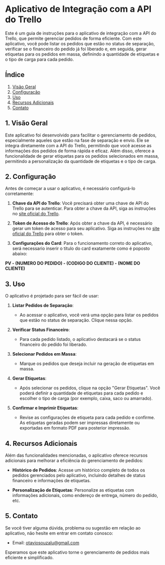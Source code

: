 # Aplicativo de Integração com a API do Trello

Este é um guia de instruções para o aplicativo de integração com a API do Trello, que permite gerenciar pedidos de forma eficiente. Com este aplicativo, você pode listar os pedidos que estão no status de separação, verificar se o financeiro do pedido já foi liberado e, em seguida, gerar etiquetas para os pedidos em massa, definindo a quantidade de etiquetas e o tipo de carga para cada pedido.

## Índice

1. [Visão Geral](#visão-geral)
2. [Configuração](#configuração)
3. [Uso](#uso)
4. [Recursos Adicionais](#recursos-adicionais)
5. [Contato](#contato)

## 1. Visão Geral

Este aplicativo foi desenvolvido para facilitar o gerenciamento de pedidos, especialmente aqueles que estão na fase de separação e envio. Ele se integra diretamente com a API do Trello, permitindo que você acesse as informações dos pedidos de forma rápida e eficaz. Além disso, oferece a funcionalidade de gerar etiquetas para os pedidos selecionados em massa, permitindo a personalização da quantidade de etiquetas e o tipo de carga.

## 2. Configuração

Antes de começar a usar o aplicativo, é necessário configurá-lo corretamente:

1. **Chave da API do Trello**: Você precisará obter uma chave de API do Trello para se autenticar. Para obter a chave da API, siga as instruções no [site oficial do Trello](https://developers.trello.com/docs/api-introduction).

2. **Token de Acesso do Trello**: Após obter a chave da API, é necessário gerar um token de acesso para seu aplicativo. Siga as instruções no [site oficial do Trello](https://developers.trello.com/docs/api-introduction#section-authentication) para obter o token.

3. **Configurações do Card**: Para o funcionamento correto do aplicativo, será necessario inserir o titulo do card exatamente como é poposto abaixo:

**PV - (NUMERO DO PEDIDO) - (CODIGO DO CLIENTE) - (NOME DO CLIENTE)**

## 3. Uso

O aplicativo é projetado para ser fácil de usar:

1. **Listar Pedidos de Separação**:
   - Ao acessar o aplicativo, você verá uma opção para listar os pedidos que estão no status de separação. Clique nessa opção.

2. **Verificar Status Financeiro**:
   - Para cada pedido listado, o aplicativo destacará se o status financeiro do pedido foi liberado.

3. **Selecionar Pedidos em Massa**:
   - Marque os pedidos que deseja incluir na geração de etiquetas em massa.

4. **Gerar Etiquetas**:
   - Após selecionar os pedidos, clique na opção "Gerar Etiquetas". Você poderá definir a quantidade de etiquetas para cada pedido e escolher o tipo de carga (por exemplo, caixa, saco ou amarrado).

5. **Confirmar e Imprimir Etiquetas**:
   - Revise as configurações de etiqueta para cada pedido e confirme. As etiquetas geradas podem ser impressas diretamente ou exportadas em formato PDF para posterior impressão.

## 4. Recursos Adicionais

Além das funcionalidades mencionadas, o aplicativo oferece recursos adicionais para melhorar a eficiência do gerenciamento de pedidos:

- **Histórico de Pedidos**: Acesse um histórico completo de todos os pedidos gerenciados pelo aplicativo, incluindo detalhes de status financeiro e informações de etiquetas.

- **Personalização de Etiquetas**: Personalize as etiquetas com informações adicionais, como endereço de entrega, número do pedido, etc.

## 5. Contato

Se você tiver alguma dúvida, problema ou sugestão em relação ao aplicativo, não hesite em entrar em contato conosco:

- Email: [otaviosouzalu@gmail.com](mailto:otaviosouzalu@gmail.com)

Esperamos que este aplicativo torne o gerenciamento de pedidos mais eficiente e simplificado.